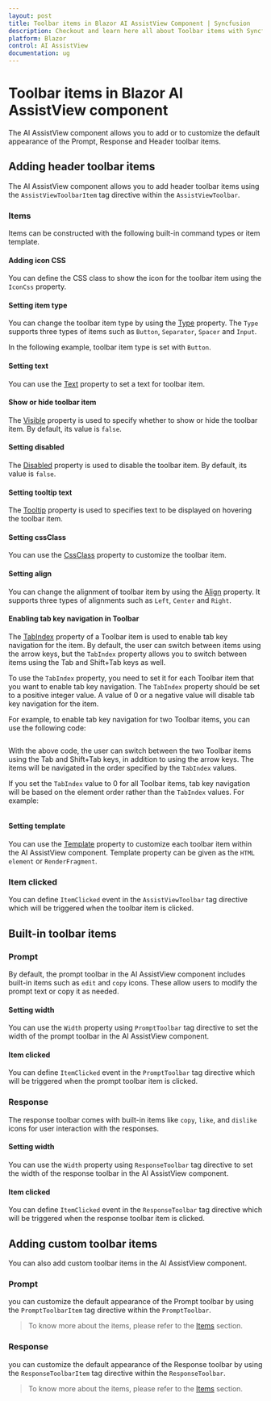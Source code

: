 ```yaml
---
layout: post
title: Toolbar items in Blazor AI AssistView Component | Syncfusion
description: Checkout and learn here all about Toolbar items with Syncfusion Blazor AI AssistView component in Blazor Server App and Blazor WebAssembly App.
platform: Blazor
control: AI AssistView
documentation: ug
---
```


# Toolbar items in Blazor AI AssistView component

The AI AssistView component allows you to add or to customize the default appearance of the Prompt, Response and Header toolbar items.

## Adding header toolbar items

The AI AssistView component allows you to add header toolbar items using the `AssistViewToolbarItem` tag directive within the `AssistViewToolbar`.

### Items

Items can be constructed with the following built-in command types or item template.

#### Adding icon CSS

You can define the CSS class to show the icon for the toolbar item using the `IconCss` property.

#### Setting item type

You can change the toolbar item type by using the [Type](https://help.syncfusion.com/cr/blazor/Syncfusion.Blazor.Navigations.ToolbarItem.html#Syncfusion_Blazor_Navigations_ToolbarItem_Type) property. The `Type` supports three types of items such as `Button`, `Separator`, `Spacer` and `Input`.

In the following example, toolbar item type is set with `Button`.

#### Setting text

You can use the [Text](https://help.syncfusion.com/cr/blazor/Syncfusion.Blazor.Navigations.ToolbarItem.html#Syncfusion_Blazor_Navigations_ToolbarItem_Text) property to set a text for toolbar item.

#### Show or hide toolbar item

The [Visible](https://help.syncfusion.com/cr/blazor/Syncfusion.Blazor.Navigations.ToolbarItem.html#Syncfusion_Blazor_Navigations_ToolbarItem_Visible) property is used to specify whether to show or hide the toolbar item. By default, its value is `false`.

#### Setting disabled

The [Disabled](https://help.syncfusion.com/cr/blazor/Syncfusion.Blazor.Navigations.ToolbarItem.html#Syncfusion_Blazor_Navigations_ToolbarItem_Disabled) property is used to disable the toolbar item. By default, its value is `false`.

#### Setting tooltip text

The [Tooltip](https://help.syncfusion.com/cr/blazor/Syncfusion.Blazor.Navigations.ToolbarItem.html#Syncfusion_Blazor_Navigations_ToolbarItem_TooltipText) property is used to specifies text to be displayed on hovering the toolbar item.

#### Setting cssClass

You can use the [CssClass](https://help.syncfusion.com/cr/blazor/Syncfusion.Blazor.Navigations.ToolbarItem.html#Syncfusion_Blazor_Navigations_ToolbarItem_CssClass) property to customize the toolbar item.

#### Setting align

You can change the alignment of toolbar item by using the [Align](https://help.syncfusion.com/cr/blazor/Syncfusion.Blazor.Navigations.ToolbarItem.html#Syncfusion_Blazor_Navigations_ToolbarItem_Align) property. It supports three types of alignments such as `Left`, `Center` and `Right`.

#### Enabling tab key navigation in Toolbar

The [TabIndex](https://help.syncfusion.com/cr/blazor/Syncfusion.Blazor.Navigations.ToolbarItem.html#Syncfusion_Blazor_Navigations_ToolbarItem_TabIndex) property of a Toolbar item is used to enable tab key navigation for the item. By default, the user can switch between items using the arrow keys, but the `TabIndex` property allows you to switch between items using the Tab and Shift+Tab keys as well.

To use the `TabIndex` property, you need to set it for each Toolbar item that you want to enable tab key navigation. The `TabIndex` property should be set to a positive integer value. A value of 0 or a negative value will disable tab key navigation for the item.

For example, to enable tab key navigation for two Toolbar items, you can use the following code:

```cshtml

```

With the above code, the user can switch between the two Toolbar items using the Tab and Shift+Tab keys, in addition to using the arrow keys. The items will be navigated in the order specified by the `TabIndex` values.

If you set the `TabIndex` value to 0 for all Toolbar items, tab key navigation will be based on the element order rather than the `TabIndex` values. For example:

```cshtml

```

#### Setting template

You can use the [Template](https://help.syncfusion.com/cr/blazor/Syncfusion.Blazor.Navigations.ToolbarItem.html#Syncfusion_Blazor_Navigations_ToolbarItem_Template) property to customize each toolbar item within the AI AssistView component. Template property can be given as the `HTML element` or `RenderFragment`.

### Item clicked

You can define `ItemClicked` event in the `AssistViewToolbar` tag directive which will be triggered when the toolbar item is clicked.

## Built-in toolbar items

### Prompt

By default, the prompt toolbar in the AI AssistView component includes built-in items such as `edit` and `copy` icons. These allow users to modify the prompt text or copy it as needed.

#### Setting width

You can use the `Width` property using `PromptToolbar` tag directive to set the width of the prompt toolbar in the AI AssistView component.

#### Item clicked

You can define `ItemClicked` event in the `PromptToolbar` tag directive which will be triggered when the prompt toolbar item is clicked.

### Response

The response toolbar comes with built-in items like `copy`, `like`, and `dislike` icons for user interaction with the responses.

#### Setting width

You can use the `Width` property using `ResponseToolbar` tag directive to set the width of the response toolbar in the AI AssistView component.

#### Item clicked

You can define `ItemClicked` event in the `ResponseToolbar` tag directive which will be triggered when the response toolbar item is clicked.

## Adding custom toolbar items

You can also add custom toolbar items in the AI AssistView component.

### Prompt

you can customize the default appearance of the Prompt toolbar by using the `PromptToolbarItem` tag directive within the `PromptToolbar`.

> To know more about the items, please refer to the [Items](./toolbar-items#items) section.

### Response

you can customize the default appearance of the Response toolbar by using the `ResponseToolbarItem` tag directive within the `ResponseToolbar`.

> To know more about the items, please refer to the [Items](./toolbar-items#items) section.
